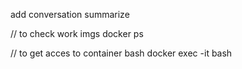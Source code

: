 add conversation summarize

// to check work imgs
docker ps

// to get acces to container bash
docker exec -it <mycontainer> bash

